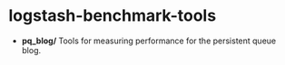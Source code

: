# logstash-benchmark-tools

- **pq_blog/** Tools for measuring performance for the persistent queue blog.